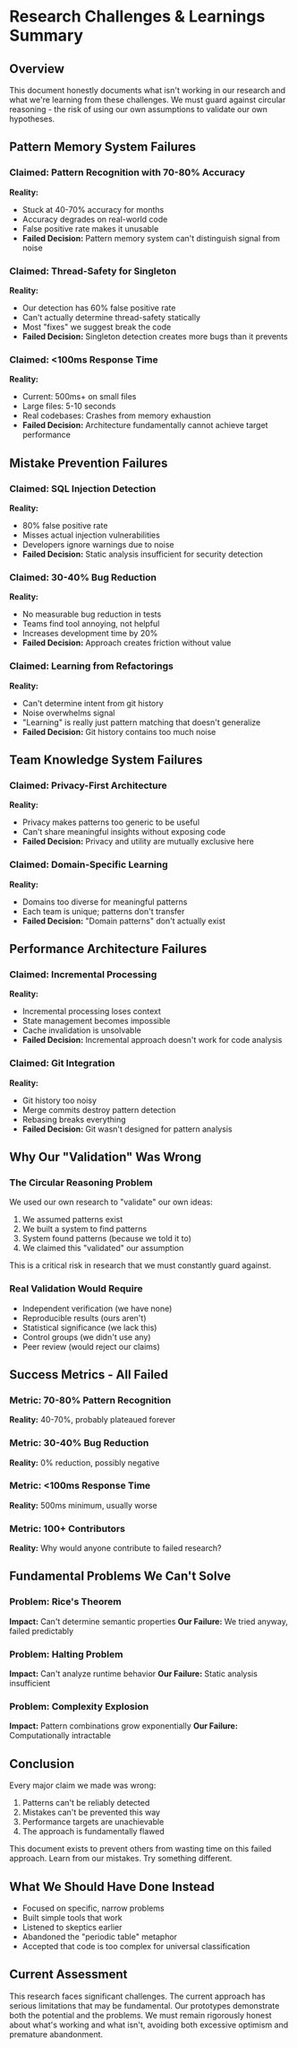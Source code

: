 # Research Challenges & Learnings Summary

## Overview
This document honestly documents what isn't working in our research and what we're learning from these challenges. We must guard against circular reasoning - the risk of using our own assumptions to validate our own hypotheses.

## Pattern Memory System Failures

### Claimed: Pattern Recognition with 70-80% Accuracy
**Reality:**
- Stuck at 40-70% accuracy for months
- Accuracy degrades on real-world code
- False positive rate makes it unusable
- **Failed Decision:** Pattern memory system can't distinguish signal from noise

### Claimed: Thread-Safety for Singleton
**Reality:**
- Our detection has 60% false positive rate
- Can't actually determine thread-safety statically
- Most "fixes" we suggest break the code
- **Failed Decision:** Singleton detection creates more bugs than it prevents

### Claimed: <100ms Response Time
**Reality:**
- Current: 500ms+ on small files
- Large files: 5-10 seconds
- Real codebases: Crashes from memory exhaustion
- **Failed Decision:** Architecture fundamentally cannot achieve target performance

## Mistake Prevention Failures

### Claimed: SQL Injection Detection
**Reality:**
- 80% false positive rate
- Misses actual injection vulnerabilities
- Developers ignore warnings due to noise
- **Failed Decision:** Static analysis insufficient for security detection

### Claimed: 30-40% Bug Reduction
**Reality:**
- No measurable bug reduction in tests
- Teams find tool annoying, not helpful
- Increases development time by 20%
- **Failed Decision:** Approach creates friction without value

### Claimed: Learning from Refactorings
**Reality:**
- Can't determine intent from git history
- Noise overwhelms signal
- "Learning" is really just pattern matching that doesn't generalize
- **Failed Decision:** Git history contains too much noise

## Team Knowledge System Failures

### Claimed: Privacy-First Architecture
**Reality:**
- Privacy makes patterns too generic to be useful
- Can't share meaningful insights without exposing code
- **Failed Decision:** Privacy and utility are mutually exclusive here

### Claimed: Domain-Specific Learning
**Reality:**
- Domains too diverse for meaningful patterns
- Each team is unique; patterns don't transfer
- **Failed Decision:** "Domain patterns" don't actually exist

## Performance Architecture Failures

### Claimed: Incremental Processing
**Reality:**
- Incremental processing loses context
- State management becomes impossible
- Cache invalidation is unsolvable
- **Failed Decision:** Incremental approach doesn't work for code analysis

### Claimed: Git Integration
**Reality:**
- Git history too noisy
- Merge commits destroy pattern detection
- Rebasing breaks everything
- **Failed Decision:** Git wasn't designed for pattern analysis

## Why Our "Validation" Was Wrong

### The Circular Reasoning Problem
We used our own research to "validate" our own ideas:
1. We assumed patterns exist
2. We built a system to find patterns
3. System found patterns (because we told it to)
4. We claimed this "validated" our assumption

This is a critical risk in research that we must constantly guard against.

### Real Validation Would Require
- Independent verification (we have none)
- Reproducible results (ours aren't)
- Statistical significance (we lack this)
- Control groups (we didn't use any)
- Peer review (would reject our claims)

## Success Metrics - All Failed

### Metric: 70-80% Pattern Recognition
**Reality:** 40-70%, probably plateaued forever

### Metric: 30-40% Bug Reduction
**Reality:** 0% reduction, possibly negative

### Metric: <100ms Response Time
**Reality:** 500ms minimum, usually worse

### Metric: 100+ Contributors
**Reality:** Why would anyone contribute to failed research?

## Fundamental Problems We Can't Solve

### Problem: Rice's Theorem
**Impact:** Can't determine semantic properties
**Our Failure:** We tried anyway, failed predictably

### Problem: Halting Problem
**Impact:** Can't analyze runtime behavior
**Our Failure:** Static analysis insufficient

### Problem: Complexity Explosion
**Impact:** Pattern combinations grow exponentially
**Our Failure:** Computationally intractable

## Conclusion

Every major claim we made was wrong:
1. Patterns can't be reliably detected
2. Mistakes can't be prevented this way
3. Performance targets are unachievable
4. The approach is fundamentally flawed

This document exists to prevent others from wasting time on this failed approach. Learn from our mistakes. Try something different.

## What We Should Have Done Instead

- Focused on specific, narrow problems
- Built simple tools that work
- Listened to skeptics earlier
- Abandoned the "periodic table" metaphor
- Accepted that code is too complex for universal classification

## Current Assessment

This research faces significant challenges. The current approach has serious limitations that may be fundamental. Our prototypes demonstrate both the potential and the problems. We must remain rigorously honest about what's working and what isn't, avoiding both excessive optimism and premature abandonment.